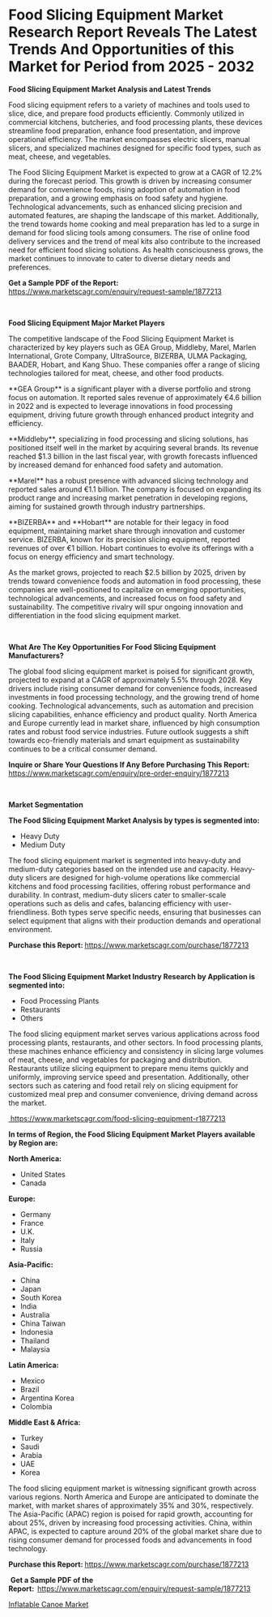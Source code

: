 <p><h1>Food Slicing Equipment Market Research Report Reveals The Latest Trends And Opportunities of this Market for Period from 2025 - 2032</h1></p><p><strong>Food Slicing Equipment Market Analysis and Latest Trends</strong></p>
<p><p>Food slicing equipment refers to a variety of machines and tools used to slice, dice, and prepare food products efficiently. Commonly utilized in commercial kitchens, butcheries, and food processing plants, these devices streamline food preparation, enhance food presentation, and improve operational efficiency. The market encompasses electric slicers, manual slicers, and specialized machines designed for specific food types, such as meat, cheese, and vegetables.</p><p>The Food Slicing Equipment Market is expected to grow at a CAGR of 12.2% during the forecast period. This growth is driven by increasing consumer demand for convenience foods, rising adoption of automation in food preparation, and a growing emphasis on food safety and hygiene. Technological advancements, such as enhanced slicing precision and automated features, are shaping the landscape of this market. Additionally, the trend towards home cooking and meal preparation has led to a surge in demand for food slicing tools among consumers. The rise of online food delivery services and the trend of meal kits also contribute to the increased need for efficient food slicing solutions. As health consciousness grows, the market continues to innovate to cater to diverse dietary needs and preferences.</p></p>
<p><strong>Get a Sample PDF of the Report:&nbsp;</strong> <a href="https://www.marketscagr.com/enquiry/request-sample/1877213?utm_campaign=2138&utm_medium=2&utm_source=Github&utm_content=ia&utm_term=19022025&utm_id=food-slicing-equipment">https://www.marketscagr.com/enquiry/request-sample/1877213</a></p>
<p>&nbsp;</p>
<p><strong>Food Slicing Equipment Major Market Players</strong></p>
<p><p>The competitive landscape of the Food Slicing Equipment Market is characterized by key players such as GEA Group, Middleby, Marel, Marlen International, Grote Company, UltraSource, BIZERBA, ULMA Packaging, BAADER, Hobart, and Kang Shuo. These companies offer a range of slicing technologies tailored for meat, cheese, and other food products.</p><p>**GEA Group** is a significant player with a diverse portfolio and strong focus on automation. It reported sales revenue of approximately €4.6 billion in 2022 and is expected to leverage innovations in food processing equipment, driving future growth through enhanced product integrity and efficiency.</p><p>**Middleby**, specializing in food processing and slicing solutions, has positioned itself well in the market by acquiring several brands. Its revenue reached $1.3 billion in the last fiscal year, with growth forecasts influenced by increased demand for enhanced food safety and automation.</p><p>**Marel** has a robust presence with advanced slicing technology and reported sales around €1.1 billion. The company is focused on expanding its product range and increasing market penetration in developing regions, aiming for sustained growth through industry partnerships.</p><p>**BIZERBA** and **Hobart** are notable for their legacy in food equipment, maintaining market share through innovation and customer service. BIZERBA, known for its precision slicing equipment, reported revenues of over €1 billion. Hobart continues to evolve its offerings with a focus on energy efficiency and smart technology.</p><p>As the market grows, projected to reach $2.5 billion by 2025, driven by trends toward convenience foods and automation in food processing, these companies are well-positioned to capitalize on emerging opportunities, technological advancements, and increased focus on food safety and sustainability. The competitive rivalry will spur ongoing innovation and differentiation in the food slicing equipment market.</p></p>
<p>&nbsp;</p>
<p><strong>What Are The Key Opportunities For Food Slicing Equipment Manufacturers?</strong></p>
<p><p>The global food slicing equipment market is poised for significant growth, projected to expand at a CAGR of approximately 5.5% through 2028. Key drivers include rising consumer demand for convenience foods, increased investments in food processing technology, and the growing trend of home cooking. Technological advancements, such as automation and precision slicing capabilities, enhance efficiency and product quality. North America and Europe currently lead in market share, influenced by high consumption rates and robust food service industries. Future outlook suggests a shift towards eco-friendly materials and smart equipment as sustainability continues to be a critical consumer demand.</p></p>
<p><strong>Inquire or Share Your Questions If Any Before Purchasing This Report:</strong> <a href="https://www.marketscagr.com/enquiry/pre-order-enquiry/1877213?utm_campaign=2138&utm_medium=2&utm_source=Github&utm_content=ia&utm_term=19022025&utm_id=food-slicing-equipment">https://www.marketscagr.com/enquiry/pre-order-enquiry/1877213</a></p>
<p>&nbsp;</p>
<p><strong>Market Segmentation</strong></p>
<p><strong>The Food Slicing Equipment Market Analysis by types is segmented into:</strong></p>
<p><ul><li>Heavy Duty</li><li>Medium Duty</li></ul></p>
<p><p>The food slicing equipment market is segmented into heavy-duty and medium-duty categories based on the intended use and capacity. Heavy-duty slicers are designed for high-volume operations like commercial kitchens and food processing facilities, offering robust performance and durability. In contrast, medium-duty slicers cater to smaller-scale operations such as delis and cafes, balancing efficiency with user-friendliness. Both types serve specific needs, ensuring that businesses can select equipment that aligns with their production demands and operational environment.</p></p>
<p><strong>Purchase this Report:&nbsp;</strong><a href="https://www.marketscagr.com/purchase/1877213?utm_campaign=2138&utm_medium=2&utm_source=Github&utm_content=ia&utm_term=19022025&utm_id=food-slicing-equipment">https://www.marketscagr.com/purchase/1877213</a></p>
<p>&nbsp;</p>
<p><strong>The Food Slicing Equipment Market Industry Research by Application is segmented into:</strong></p>
<p><ul><li>Food Processing Plants</li><li>Restaurants</li><li>Others</li></ul></p>
<p><p>The food slicing equipment market serves various applications across food processing plants, restaurants, and other sectors. In food processing plants, these machines enhance efficiency and consistency in slicing large volumes of meat, cheese, and vegetables for packaging and distribution. Restaurants utilize slicing equipment to prepare menu items quickly and uniformly, improving service speed and presentation. Additionally, other sectors such as catering and food retail rely on slicing equipment for customized meal prep and consumer convenience, driving demand across the market.</p></p>
<p><a href="https://www.marketscagr.com/food-slicing-equipment-r1877213?utm_campaign=2138&utm_medium=2&utm_source=Github&utm_content=ia&utm_term=19022025&utm_id=food-slicing-equipment">&nbsp;https://www.marketscagr.com/food-slicing-equipment-r1877213</a></p>
<p><strong>In terms of Region, the Food Slicing Equipment Market Players available by Region are:</strong></p>
<p>
    <p> <strong> North America: </strong>
        <ul>
            <li>United States</li>
            <li>Canada</li>
        </ul>
        </p> 
    <p> <strong> Europe: </strong>
        <ul>
            <li>Germany</li>
            <li>France</li>
            <li>U.K.</li>
            <li>Italy</li>
            <li>Russia</li>
        </ul>
        </p> 
    <p> <strong> Asia-Pacific: </strong>
        <ul>
            <li>China</li>
            <li>Japan</li>
            <li>South Korea</li>
            <li>India</li>
            <li>Australia</li>
            <li>China Taiwan</li>
            <li>Indonesia</li>
            <li>Thailand</li>
            <li>Malaysia</li>
        </ul>
        </p> 
    <p> <strong> Latin America: </strong>
        <ul>
            <li>Mexico</li>
            <li>Brazil</li>
            <li>Argentina Korea</li>
            <li>Colombia</li>
        </ul>
        </p> 
    <p> <strong> Middle East & Africa: </strong>
        <ul>
            <li>Turkey</li>
            <li>Saudi</li>
            <li>Arabia</li>
            <li>UAE</li>
            <li>Korea</li>
        </ul>
    </p>
    </p>
<p><p>The food slicing equipment market is witnessing significant growth across various regions. North America and Europe are anticipated to dominate the market, with market shares of approximately 35% and 30%, respectively. The Asia-Pacific (APAC) region is poised for rapid growth, accounting for about 25%, driven by increasing food processing activities. China, within APAC, is expected to capture around 20% of the global market share due to rising consumer demand for processed foods and advancements in food technology.</p></p>
<p><strong>Purchase this Report: </strong><a href="https://www.marketscagr.com/purchase/1877213?utm_campaign=2138&utm_medium=2&utm_source=Github&utm_content=ia&utm_term=19022025&utm_id=food-slicing-equipment">https://www.marketscagr.com/purchase/1877213</a></p>
<p>&nbsp;<strong>Get a Sample PDF of the Report:&nbsp;&nbsp;</strong><a href="https://www.marketscagr.com/enquiry/request-sample/1877213?utm_campaign=2138&utm_medium=2&utm_source=Github&utm_content=ia&utm_term=19022025&utm_id=food-slicing-equipment">https://www.marketscagr.com/enquiry/request-sample/1877213</a></p>
<p><strong></strong></p>
<p><p><a href="https://github.com/joannesouthgate/Market-Research-Report-List-5/blob/main/inflatable-canoe-market.md?utm_campaign=2138&utm_medium=2&utm_source=Github&utm_content=ia&utm_term=19022025&utm_id=food-slicing-equipment">Inflatable Canoe Market</a></p></p>
